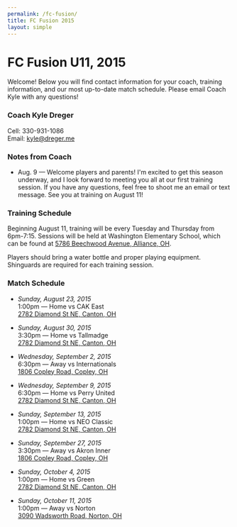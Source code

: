 ```yaml
---
permalink: /fc-fusion/
title: FC Fusion 2015
layout: simple
---
```


# FC Fusion U11, 2015
Welcome! Below you will find contact information for your coach, training information, and our most up-to-date match schedule. Please email Coach Kyle with any questions!

<!-- 
Jump to:<br>
[Coach](#coach) &bull; [Notes](#notes) &bull; [Training](#training) &bull; [Schedule](#schedule) 
 -->

### <a name="coach"></a> Coach Kyle Dreger
Cell: 330-931-1086  
Email: [kyle@dreger.me](mailto:kyle+fc@dreger.me)

### <a name="notes"></a> Notes from Coach
- Aug. 9 &mdash; Welcome players and parents! I'm excited to get this season underway, and I look forward to meeting you all at our first training session. If you have any questions, feel free to shoot me an email or text message. See you at training on August 11!

### <a name="training"></a> Training Schedule
Beginning August 11, training will be every Tuesday and Thursday from 6pm-7:15. Sessions will be held at Washington Elementary School, which can be found at [5786 Beechwood Avenue, Alliance, OH](https://goo.gl/maps/mbHJS). 

Players should bring a water bottle and proper playing equipment. Shinguards are required for each training session. 

### <a name="schedule"></a> Match Schedule 

- _Sunday, August 23, 2015_<br> 
  1:00pm &mdash; Home vs CAK East<br>
  [2782 Diamond St NE, Canton, OH][home]

- _Sunday, August 30, 2015_<br> 
  3:30pm &mdash; Home vs Tallmadge<br>
  [2782 Diamond St NE, Canton, OH][home]

- _Wednesday, September 2, 2015_<br>
  6:30pm &mdash; Away vs Internationals<br>
  [1806 Copley Road, Copley, OH][copley]

- _Wednesday, September 9, 2015_<br>
  6:30pm &mdash; Home vs Perry United<br>
  [2782 Diamond St NE, Canton, OH][home]

- _Sunday, September 13, 2015_<br>
  1:00pm &mdash; Home vs NEO Classic<br>
  [2782 Diamond St NE, Canton, OH][home]

- _Sunday, September 27, 2015_<br>
  3:30pm &mdash; Away vs Akron Inner<br>
  [1806 Copley Road, Copley, OH][copley]

- _Sunday, October 4, 2015_<br>
  1:00pm &mdash; Home vs Green<br>
  [2782 Diamond St NE, Canton, OH][home]

- _Sunday, October 11, 2015_<br>
  1:00pm &mdash; Away vs Norton<br>
  [3090 Wadsworth Road, Norton, OH][oakleaf]

  [home]: https://goo.gl/maps/3h3zn
  [copley]: https://goo.gl/maps/IQsKS
  [oakleaf]: https://goo.gl/maps/5taCi 